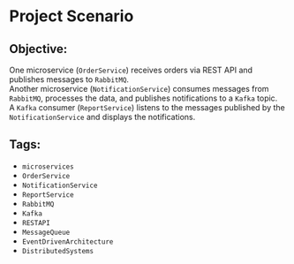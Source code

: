 # Project Scenario

## Objective:

One microservice (`OrderService`) receives orders via REST API and publishes messages to `RabbitMQ`.  
Another microservice (`NotificationService`) consumes messages from `RabbitMQ`, processes the data, and publishes notifications to a `Kafka` topic.  
A `Kafka` consumer (`ReportService`) listens to the messages published by the `NotificationService` and displays the notifications.

## Tags:

- `microservices`
- `OrderService`
- `NotificationService`
- `ReportService`
- `RabbitMQ`
- `Kafka`
- `RESTAPI`
- `MessageQueue`
- `EventDrivenArchitecture`
- `DistributedSystems`

